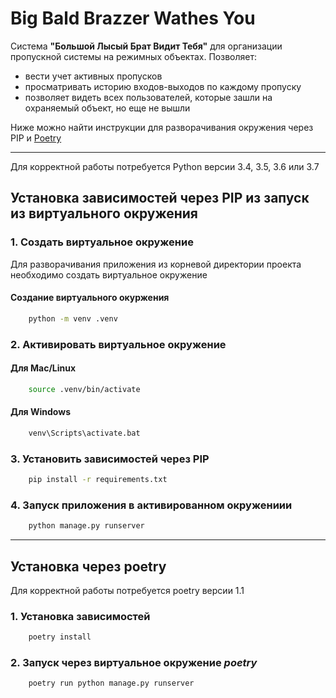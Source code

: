 # Big Bald Brazzer Wathes You

Система **"Большой Лысый Брат Видит Тебя"** для организации пропускной системы на режимных объектах. 
Позволяет:
* вести учет активных пропусков
* просматривать историю входов-выходов по каждому пропуску
* позволяет видеть всех пользователей, которые зашли на охраняемый объект, но еще не вышли

Ниже можно найти инструкции для разворачивания окружения через PIP и [Poetry](https://python-poetry.org/docs/)

---
Для корректной работы потребуется Python версии 3.4, 3.5, 3.6 или 3.7
## Установка зависимостей через PIP из запуск из виртуального окружения

### 1. Создать виртуальное окружение
Для разворачивания приложения из корневой директории проекта необходимо создать виртуальное окружение

#### Создание виртуального окуржения 
```bash
    python -m venv .venv
```

### 2. Активировать виртуальное окружение

#### Для Mac/Linux
```bash
    source .venv/bin/activate
```

#### Для Windows
```bash
    venv\Scripts\activate.bat
```

### 3. Установить зависимостей через PIP
```bash
    pip install -r requirements.txt
```

### 4. Запуск приложения в активированном окружениии
```bash
    python manage.py runserver
```
---
## Установка через poetry
Для корректной работы потребуется poetry версии 1.1
### 1. Установка зависимостей
```bash
    poetry install
```
### 2. Запуск через виртуальное окружение *poetry*
```bash
    poetry run python manage.py runserver
```

